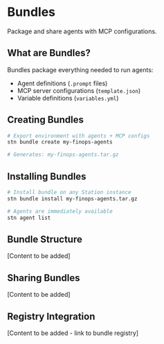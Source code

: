 # Bundles

Package and share agents with MCP configurations.

## What are Bundles?

Bundles package everything needed to run agents:
- Agent definitions (`.prompt` files)
- MCP server configurations (`template.json`)
- Variable definitions (`variables.yml`)

## Creating Bundles

```bash
# Export environment with agents + MCP configs
stn bundle create my-finops-agents

# Generates: my-finops-agents.tar.gz
```

## Installing Bundles

```bash
# Install bundle on any Station instance
stn bundle install my-finops-agents.tar.gz

# Agents are immediately available
stn agent list
```

## Bundle Structure

[Content to be added]

## Sharing Bundles

[Content to be added]

## Registry Integration

[Content to be added - link to bundle registry]
